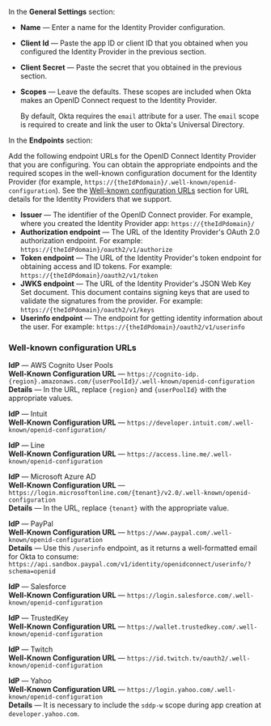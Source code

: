 In the **General Settings** section:

* **Name** &mdash; Enter a name for the Identity Provider configuration.
* **Client Id** &mdash; Paste the app ID or client ID that you obtained when you configured the Identity Provider in the <GuideLink link="../create-an-app-at-idp">previous section</GuideLink>.
* **Client Secret** &mdash; Paste the secret that you obtained in the <GuideLink link="../create-an-app-at-idp">previous section</GuideLink>. 
* **Scopes** &mdash; Leave the defaults. These scopes are included when Okta makes an OpenID Connect request to the Identity Provider.

    By default, Okta requires the `email` attribute for a user. The `email` scope is required to create and link the user to Okta's Universal Directory.

In the **Endpoints** section:

Add the following endpoint URLs for the OpenID Connect Identity Provider that you are configuring. You can obtain the appropriate endpoints and the required scopes in the well-known configuration document for the Identity Provider (for example, `https://{theIdPdomain}/.well-known/openid-configuration`). See the [Well-known configuration URLs](/docs/guides/add-an-external-idp/openidconnect/configure-idp-in-okta/#well-known-configuration-urls) section for URL details for the Identity Providers that we support. 

* **Issuer** &mdash; The identifier of the OpenID Connect provider. For example, where you created the Identity Provider app: `https://{theIdPdomain}/`
* **Authorization endpoint** &mdash; The URL of the Identity Provider's OAuth 2.0 authorization endpoint. For example: `https://{theIdPdomain}/oauth2/v1/authorize`
* **Token endpoint** &mdash; The URL of the Identity Provider's token endpoint for obtaining access and ID tokens. For example: `https://{theIdPdomain}/oauth2/v1/token`
* **JWKS endpoint** &mdash; The URL of the Identity Provider's JSON Web Key Set document. This document contains signing keys that are used to validate the signatures from the provider. For example: `https://{theIdPdomain}/oauth2/v1/keys`
* **Userinfo endpoint** &mdash; The endpoint for getting identity information about the user. For example: `https://{theIdPdomain}/oauth2/v1/userinfo`

### Well-known configuration URLs

**IdP** &mdash; AWS Cognito User Pools<br>
**Well-Known Configuration URL** &mdash; `https://cognito-idp.{region}.amazonaws.com/{userPoolId}/.well-known/openid-configuration`<br>
**Details** &mdash; In the URL, replace `{region}` and `{userPoolId}` with the appropriate values.<br>

**IdP** &mdash; Intuit<br>
**Well-Known Configuration URL** &mdash; `https://developer.intuit.com/.well-known/openid-configuration/`<br>

**IdP** &mdash; Line<br>
**Well-Known Configuration URL** &mdash; `https://access.line.me/.well-known/openid-configuration`<br>

**IdP** &mdash; Microsoft Azure AD<br>
**Well-Known Configuration URL** &mdash; `https://login.microsoftonline.com/{tenant}/v2.0/.well-known/openid-configuration`<br>
**Details** &mdash; In the URL, replace `{tenant}` with the appropriate value.<br>

**IdP** &mdash; PayPal<br>
**Well-Known Configuration URL** &mdash; `https://www.paypal.com/.well-known/openid-configuration`<br>
**Details** &mdash; Use this `/userinfo` endpoint, as it returns a well-formatted email for Okta to consume: `https://api.sandbox.paypal.com/v1/identity/openidconnect/userinfo/?schema=openid`<br>

**IdP** &mdash; Salesforce<br>
**Well-Known Configuration URL** &mdash; `https://login.salesforce.com/.well-known/openid-configuration`<br>

**IdP** &mdash; TrustedKey<br>
**Well-Known Configuration URL** &mdash; `https://wallet.trustedkey.com/.well-known/openid-configuration`<br>

**IdP** &mdash; Twitch<br>
**Well-Known Configuration URL** &mdash; `https://id.twitch.tv/oauth2/.well-known/openid-configuration`<br>

**IdP** &mdash; Yahoo<br>
**Well-Known Configuration URL** &mdash; `https://login.yahoo.com/.well-known/openid-configuration`<br>
**Details** &mdash; It is necessary to include the `sddp-w` scope during app creation at `developer.yahoo.com`.<br>